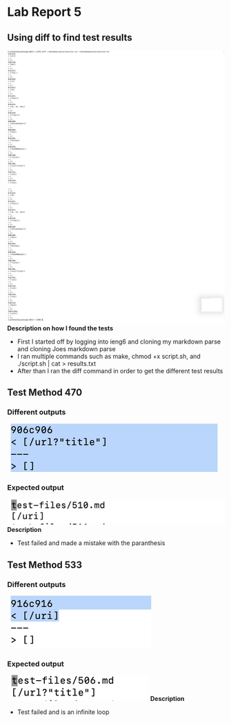 # Lab Report 5
## Using diff to find test results
![Image](Right1.png) 
![Image](Right2.png) 
**Description on how I found the tests** 
- First I started off by logging into ieng6 and cloning my markdown parse and cloning Joes markdown parse
- I ran multiple commands such as make, chmod +x script.sh, and ./script.sh | cat > results.txt
- After than I ran the diff command in order to get the different test results

## Test Method 470
### Different outputs
![Image](T.png) 
### Expected output
![Image](expected1.png) 
**Description** 
- Test failed and made a mistake with the paranthesis

## Test Method 533
### Different outputs
![Image](T1.png) 
### Expected output
![Image](expected.png) 
**Description** 
- Test failed and is an infinite loop
